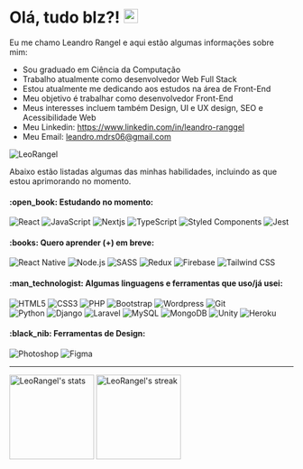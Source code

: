 <h1>Olá, tudo blz?! <img src="https://media.giphy.com/media/hvRJCLFzcasrR4ia7z/giphy.gif" width="25px"></h1>

<p>
Eu me chamo Leandro Rangel e aqui estão algumas informações sobre mim:
</p>
<ul>
	<li>Sou graduado em Ciência da Computação</li>
	<li>Trabalho atualmente como desenvolvedor Web Full Stack</li>
	<li>Estou atualmente me dedicando aos estudos na área de Front-End</li>
	<li>Meu objetivo é trabalhar como desenvolvedor Front-End</li>
	<li>Meus interesses incluem também Design, UI e UX design, SEO e Acessibilidade Web</li>
	<li>
		Meu Linkedin: 
		<a href="https://www.linkedin.com/in/leandro-ranggel" target="_blank">
		    https://www.linkedin.com/in/leandro-ranggel
		</a>
	</li>
	<li>
		Meu Email: 
		<a href="mailto:leandro.mdrs06@gmail.com">
		    leandro.mdrs06@gmail.com
		</a>
	</li>
</ul>

<p align="left"><img src="https://komarev.com/ghpvc/?username=LeoRangel&label=Profile%20views&color=0e75b6&style=flat" alt="LeoRangel" /></p>

<p>
Abaixo estão listadas algumas das minhas habilidades, incluindo as que estou aprimorando no momento.
</p>

<h4>:open_book: Estudando no momento:</h4>
<span>
<img alt="React" src="https://img.shields.io/badge/React-20232A?style=for-the-badge&logo=react&logoColor=61DAFB">
<img alt="JavaScript" src="https://img.shields.io/badge/JavaScript-F7DF1E?style=for-the-badge&logo=javascript&logoColor=black">
<img alt="Nextjs" src="https://img.shields.io/badge/next.js-000000?style=for-the-badge&logo=nextdotjs&logoColor=white">
<img alt="TypeScript" src="https://img.shields.io/badge/TypeScript-007ACC?style=for-the-badge&logo=typescript&logoColor=white">
<img alt="Styled Components" src="https://img.shields.io/badge/styled--components-DB7093?style=for-the-badge&logo=styled-components&logoColor=white">
<img alt="Jest" src="https://img.shields.io/badge/Jest-C21325?style=for-the-badge&logo=jest&logoColor=white">
</span>

<h4>:books: Quero aprender (+) em breve:</h4>
<span>
<img alt="React Native" src="https://img.shields.io/badge/React_Native-20232A?style=for-the-badge&logo=react&logoColor=61DAFB">
<img alt="Node.js" src="https://img.shields.io/badge/Node.js-43853D?style=for-the-badge&logo=node.js&logoColor=white"/>
<img alt="SASS" src="https://img.shields.io/badge/Sass-CC6699?style=for-the-badge&logo=sass&logoColor=white">
<img alt="Redux" src="https://img.shields.io/badge/Redux-593D88?style=for-the-badge&logo=redux&logoColor=white">
<img alt="Firebase" src="https://img.shields.io/badge/firebase-ffca28?style=for-the-badge&logo=firebase&logoColor=black">
<img alt="Tailwind CSS" src="https://img.shields.io/badge/Tailwind_CSS-38B2AC?style=for-the-badge&logo=tailwind-css&logoColor=white">
<!-- <img alt="Flutter" src="https://img.shields.io/badge/Flutter-02569B?style=for-the-badge&logo=flutter&logoColor=white"> -->
</span>

<h4>:man_technologist: Algumas linguagens e ferramentas que uso/já usei:</h4>
<span>
<img alt="HTML5" src="https://img.shields.io/badge/HTML5-E34F26?style=for-the-badge&logo=html5&logoColor=white">
<img alt="CSS3" src="https://img.shields.io/badge/CSS3-1572B6?style=for-the-badge&logo=css3&logoColor=white">
<img alt="PHP" src="https://img.shields.io/badge/PHP-777BB4?style=for-the-badge&logo=php&logoColor=white">
<img alt="Bootstrap" src="https://img.shields.io/badge/Bootstrap-563D7C?style=for-the-badge&logo=bootstrap&logoColor=white">
<img alt="Wordpress" src="https://img.shields.io/badge/Wordpress-21759B?style=for-the-badge&logo=wordpress&logoColor=white">
<img alt="Git" src="https://img.shields.io/badge/Git-F05032?style=for-the-badge&logo=git&logoColor=white">
</span>
<br>
<span>
<img alt="Python" src="https://img.shields.io/badge/Python-14354C?style=for-the-badge&logo=python&logoColor=white"/>
<img alt="Django" src="https://img.shields.io/badge/Django-092E20?style=for-the-badge&logo=django&logoColor=white">
<img alt="Laravel" src="https://img.shields.io/badge/Laravel-FF2D20?style=for-the-badge&logo=laravel&logoColor=white">
<img alt="MySQL" src="https://img.shields.io/badge/MySQL-00000F?style=for-the-badge&logo=mysql&logoColor=white">
<img alt="MongoDB" src="https://img.shields.io/badge/MongoDB-4EA94B?style=for-the-badge&logo=mongodb&logoColor=white">
<img alt="Unity" src="https://img.shields.io/badge/Unity-100000?style=for-the-badge&logo=unity&logoColor=white">
<img alt="Heroku" src="https://img.shields.io/badge/Heroku-430098?style=for-the-badge&logo=heroku&logoColor=white">
</span>

<h4>:black_nib: Ferramentas de Design:</h4>
<span>
<img alt="Photoshop" src="https://img.shields.io/badge/Photoshop-24205E.svg?style=for-the-badge&logo=adobe-photoshop&logoColor=white">
<img alt="Figma" src="https://img.shields.io/badge/Figma-F24D1D.svg?style=for-the-badge&logo=figma&logoColor=white">
</span>


<!-- [![trophy](https://github-profile-trophy.vercel.app/?username=leorangel&theme=dracula)](https://github.com/ryo-ma/github-profile-trophy) -->

____


<p align="left">
	<img src="https://github-readme-stats.vercel.app/api?username=LeoRangel&show_icons=true&hide_border=true&theme=react&count_private=true&hide=stars" alt="LeoRangel's stats" height="150"/>
<!--       <img src="https://github-readme-stats.vercel.app/api/top-langs?username=LeoRangel&show_icons=true&locale=en&layout=compact&theme=light&hide_border=true" alt="LeoRangel's stats" height="150"/> -->
	<img alt="LeoRangel's streak" src="https://github-readme-streak-stats.herokuapp.com/?user=LeoRangel&theme=react&hide_border=true&count_private=true" height="150"/>
</p>
